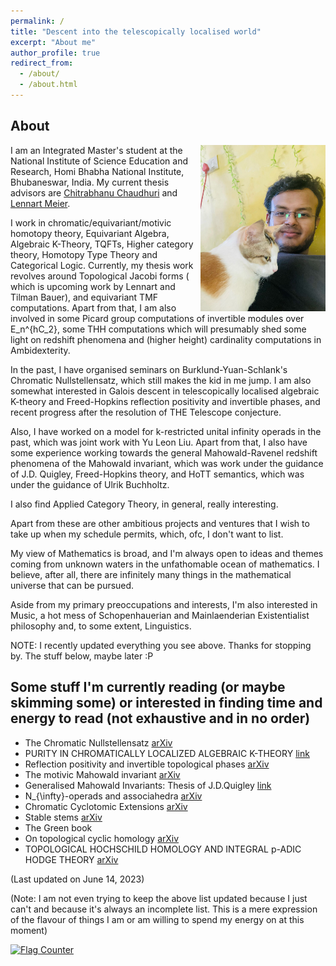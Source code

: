 ```yaml
---
permalink: /
title: "Descent into the telescopically localised world"
excerpt: "About me"
author_profile: true
redirect_from: 
  - /about/
  - /about.html
---
```



## About 



<p align="right">
   <img src="/images/recentpic.jpg" align="right"  alt width="200px"/>
</p>



I am an Integrated Master's student at the National Institute of Science Education and Research, Homi Bhabha National Institute, Bhubaneswar, India. My current thesis advisors are [Chitrabhanu Chaudhuri](https://www.niser.ac.in/~chitrabhanu/) and [Lennart Meier](https://webspace.science.uu.nl/~meier007/).

I work in chromatic/equivariant/motivic homotopy theory,  Equivariant Algebra, Algebraic K-Theory, TQFTs, Higher category theory, Homotopy Type Theory and Categorical Logic. Currently, my thesis work revolves around Topological Jacobi forms ( which is upcoming work by Lennart and Tilman Bauer), and equivariant TMF computations. Apart from that, I am also involved in some Picard group computations of invertible modules over E_n^{hC_2}, some THH computations which will presumably shed some light on redshift phenomena and (higher height) cardinality computations in Ambidexterity.

In the past, I have organised seminars on Burklund-Yuan-Schlank's Chromatic Nullstellensatz, which still makes the kid in me jump. I am also somewhat interested in  Galois descent in telescopically localised algebraic K-theory and Freed-Hopkins reflection positivity and invertible phases, and recent progress after the resolution of THE Telescope conjecture.

Also, I have worked on a model for k-restricted unital infinity operads in the past, which was joint work with Yu Leon Liu. Apart from that, I also have some experience working towards the general Mahowald-Ravenel redshift phenomena of the Mahowald invariant, which was work under the guidance of J.D. Quigley, Freed-Hopkins theory, and HoTT semantics, which was under the guidance of Ulrik Buchholtz.

I also find Applied Category Theory, in general, really interesting.

Apart from these are other ambitious projects and ventures that I wish to take up when my schedule permits, which, ofc, I don't want to list.

My view of Mathematics is broad, and I'm always open to ideas and themes coming from unknown waters in the unfathomable ocean of mathematics. I believe, after all, there are infinitely many things in the mathematical universe that can be pursued.


Aside from my primary preoccupations and interests, I'm also interested in Music, a hot mess of Schopenhauerian and Mainlaenderian Existentialist philosophy and, to some extent, Linguistics.

NOTE: I recently updated everything you see above. Thanks for stopping by. The stuff below, maybe later :P 

## Some stuff I'm currently reading (or maybe skimming some) or interested in finding time and energy to read (not exhaustive and in no order) 

* The Chromatic Nullstellensatz [arXiv](https://arxiv.org/abs/2207.09929)
* PURITY IN CHROMATICALLY LOCALIZED ALGEBRAIC K-THEORY [link](https://people.math.rochester.edu/faculty/doug/otherpapers/LMMT.pdf)
* Reflection positivity and invertible topological phases [arXiv](https://arxiv.org/abs/1604.06527)
* The motivic Mahowald invariant [arXiv](https://arxiv.org/abs/1801.06035)
* Generalised Mahowald Invariants: Thesis of J.D.Quigley [link](https://curate.nd.edu/downloads/und:q524jm24d1z)
* N_{\infty}-operads and associahedra [arXiv](https://arxiv.org/abs/1905.03797) 
* Chromatic Cyclotomic Extensions [arXiv](https://arxiv.org/abs/2103.02471)
* Stable stems [arXiv](https://arxiv.org/abs/1407.8418)
* The Green book 
* On topological cyclic homology [arXiv](https://arxiv.org/abs/1707.01799)
* TOPOLOGICAL HOCHSCHILD HOMOLOGY AND INTEGRAL p-ADIC HODGE THEORY [arXiv](https://arxiv.org/abs/1802.03261)




(Last updated on June 14, 2023)

(Note: I am not even trying to keep the above list updated because I just can't and because it's always an incomplete list. This is a mere expression of the flavour of things I am or am willing to spend my energy on at this moment) 




<a href="https://info.flagcounter.com/VgVX"><img src="https://s01.flagcounter.com/count/VgVX/bg_FF5959/txt_000000/border_52ABCC/columns_1/maxflags_5/viewers_0/labels_1/pageviews_0/flags_0/percent_0/" alt="Flag Counter" border="0"></a>

